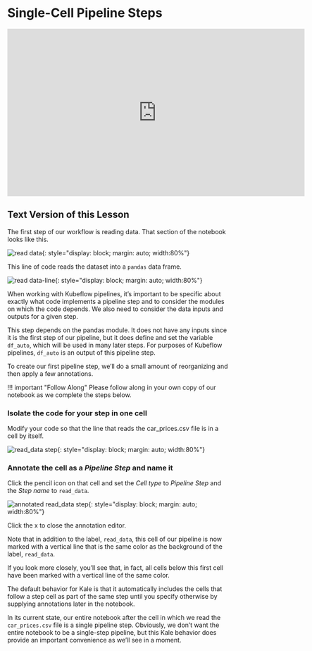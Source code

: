 # Single-Cell Pipeline Steps

<iframe width="675" height="380" src="https://www.youtube.com/embed/Psq0ELvodgw?rel=0&more=0" title="YouTube video player" frameborder="0" allow="accelerometer; autoplay; clipboard-write; encrypted-media; gyroscope; picture-in-picture" allowfullscreen></iframe>

## Text Version of this Lesson

The first step of our workflow is reading data. That section of the notebook
looks like this.

![read data](/images/image7.png){: style="display: block; margin: auto; width:80%"}

This line of code reads the dataset into a `pandas` data frame.

![read data-line](/images/image53.png){: style="display: block; margin: auto; width:80%"}

When working with Kubeflow pipelines, it’s important to be specific about
exactly what code implements a pipeline step and to consider the modules on
which the code depends. We also need to consider the data inputs and outputs
for a given step. 

This step depends on the pandas module. It does not have any inputs since it
is the first step of our pipeline, but it does define and set the variable
`df_auto`, which will be used in many later steps. For purposes of Kubeflow
pipelines, `df_auto` is an output of this pipeline step.

To create our first pipeline step, we’ll do a small amount of reorganizing and
then apply a few annotations.

!!! important "Follow Along"
    Please follow along in your own copy of our notebook as we complete the steps
    below.

### Isolate the code for your step in one cell

Modify your code so that the line that reads the car_prices.csv file is in a
cell by itself.

![read_data step](/images/image63.png){: style="display: block; margin: auto; width:80%"}

### Annotate the cell as a *Pipeline Step* and name it

Click the pencil icon on that cell and set the *Cell type* to *Pipeline Step*
and the *Step name* to `read_data`.

![annotated read_data step](/images/image43.png){: style="display: block; margin: auto; width:80%"}

Click the x to close the annotation editor.

Note that in addition to the label, `read_data`, this cell of our pipeline is
now marked with a vertical line that is the same color as the background of
the label, `read_data`.

If you look more closely, you’ll see that, in fact, all cells below this first
cell have been marked with a vertical line of the same color. 

The default behavior for Kale is that it automatically includes the cells that
follow a step cell as part of the same step until you specify otherwise by
supplying annotations later in the notebook.

In its current state, our entire notebook after the cell in which we read the
`car_prices.csv` file is a single pipeline step. Obviously, we don’t want the
entire notebook to be a single-step pipeline, but this Kale behavior does
provide an important convenience as we’ll see in a moment.




